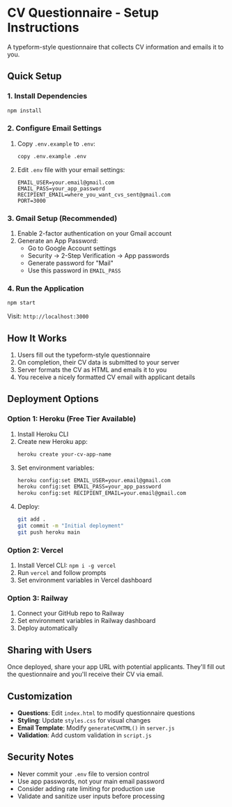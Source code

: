 # CV Questionnaire - Setup Instructions

A typeform-style questionnaire that collects CV information and emails it to you.

## Quick Setup

### 1. Install Dependencies
```bash
npm install
```

### 2. Configure Email Settings
1. Copy `.env.example` to `.env`:
   ```bash
   copy .env.example .env
   ```

2. Edit `.env` file with your email settings:
   ```
   EMAIL_USER=your.email@gmail.com
   EMAIL_PASS=your_app_password
   RECIPIENT_EMAIL=where_you_want_cvs_sent@gmail.com
   PORT=3000
   ```

### 3. Gmail Setup (Recommended)
1. Enable 2-factor authentication on your Gmail account
2. Generate an App Password:
   - Go to Google Account settings
   - Security → 2-Step Verification → App passwords
   - Generate password for "Mail"
   - Use this password in `EMAIL_PASS`

### 4. Run the Application
```bash
npm start
```

Visit: `http://localhost:3000`

## How It Works

1. Users fill out the typeform-style questionnaire
2. On completion, their CV data is submitted to your server
3. Server formats the CV as HTML and emails it to you
4. You receive a nicely formatted CV email with applicant details

## Deployment Options

### Option 1: Heroku (Free Tier Available)
1. Install Heroku CLI
2. Create new Heroku app:
   ```bash
   heroku create your-cv-app-name
   ```
3. Set environment variables:
   ```bash
   heroku config:set EMAIL_USER=your.email@gmail.com
   heroku config:set EMAIL_PASS=your_app_password
   heroku config:set RECIPIENT_EMAIL=your.email@gmail.com
   ```
4. Deploy:
   ```bash
   git add .
   git commit -m "Initial deployment"
   git push heroku main
   ```

### Option 2: Vercel
1. Install Vercel CLI: `npm i -g vercel`
2. Run `vercel` and follow prompts
3. Set environment variables in Vercel dashboard

### Option 3: Railway
1. Connect your GitHub repo to Railway
2. Set environment variables in Railway dashboard
3. Deploy automatically

## Sharing with Users

Once deployed, share your app URL with potential applicants. They'll fill out the questionnaire and you'll receive their CV via email.

## Customization

- **Questions**: Edit `index.html` to modify questionnaire questions
- **Styling**: Update `styles.css` for visual changes  
- **Email Template**: Modify `generateCVHTML()` in `server.js`
- **Validation**: Add custom validation in `script.js`

## Security Notes

- Never commit your `.env` file to version control
- Use app passwords, not your main email password
- Consider adding rate limiting for production use
- Validate and sanitize user inputs before processing